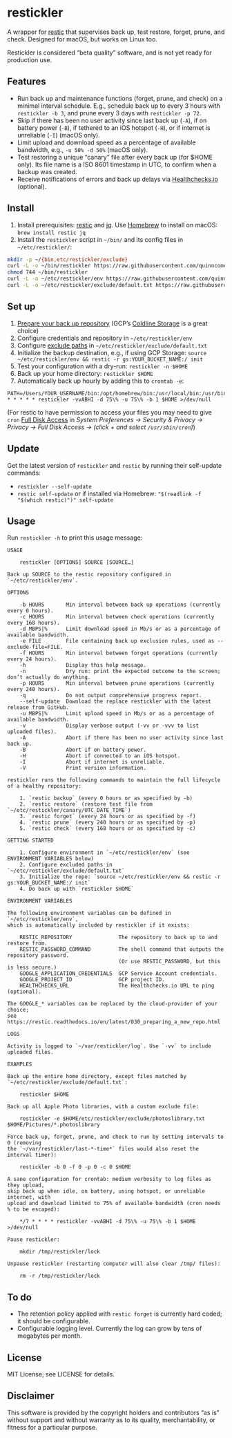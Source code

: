 # restickler

A wrapper for [restic](https://restic.net/) that supervises back up, test restore, forget, prune, and check. Designed for macOS, but works on Linux too.

Restickler is considered “beta quality” software, and is not yet ready for production use.

## Features

- Run back up and maintenance functions (forget, prune, and check) on a minimal interval schedule. E.g., schedule back up to every 3 hours with `restickler -b 3`, and prune every 3 days with `restickler -p 72`.
- Skip if there has been no user activity since last back up (`-A`), if on battery power (`-B`), if tethered to an iOS hotspot (`-H`), or if internet is unreliable (`-I`) (macOS only).
- Limit upload and download speed as a percentage of available bandwidth, e.g., `-u 50% -d 50%` (macOS only).
- Test restoring a unique “canary” file after every back up (for $HOME only). Its file name is a ISO 8601 timestamp in UTC, to confirm when a backup was created.
- Receive notifications of errors and back up delays via [Healthchecks.io](https://healthchecks.io/) (optional).

## Install

1. Install prerequisites: [restic](https://restic.readthedocs.io/en/latest/020_installation.html) and [jq](https://stedolan.github.io/jq/download/). Use [Homebrew](https://brew.sh/) to install on macOS: `brew install restic jq`
2. Install the `restickler` script in `~/bin/` and its config files in `~/etc/restickler/`:
```bash
mkdir -p ~/{bin,etc/restickler/exclude}
curl -L -o ~/bin/restickler https://raw.githubusercontent.com/quinncomendant/restickler/master/bin/restickler
chmod 744 ~/bin/restickler
curl -L -o ~/etc/restickler/env https://raw.githubusercontent.com/quinncomendant/restickler/master/etc/restickler/env
curl -L -o ~/etc/restickler/exclude/default.txt https://raw.githubusercontent.com/quinncomendant/restickler/master/etc/restickler/exclude/default.txt
```

## Set up

1. [Prepare your back up repository](https://restic.readthedocs.io/en/latest/030_preparing_a_new_repo.html) (GCP’s [Coldline Storage](https://cloud.google.com/storage/docs/storage-classes#coldline) is a great choice)
2. Configure credentials and repository in `~/etc/restickler/env`
3. Configure [exclude paths](https://restic.readthedocs.io/en/latest/040_backup.html#excluding-files) in `~/etc/restickler/exclude/default.txt`
4. Initialize the backup destination, e.g., if using GCP Storage: `source ~/etc/restickler/env && restic -r gs:YOUR_BUCKET_NAME:/ init`
5. Test your configuration with a dry-run: `restickler -n $HOME`
6. Back up your home directory: `restickler $HOME`
7. Automatically back up hourly by adding this to `crontab -e`:
```cron
PATH=/Users/YOUR_USERNAME/bin:/opt/homebrew/bin:/usr/local/bin:/usr/bin:/bin:/usr/sbin:/sbin
* * * * * restickler -vvABHI -d 75\% -u 75\% -b 1 $HOME >/dev/null
```
(For restic to have permission to access your files you may need to give `cron` [Full Disk Access](https://send.strangecode.com/f/screen-shot-2022-04-10-at-13-25-23.png) in *System Preferences → Security & Privacy → Privacy → Full Disk Access → (click + and select `/usr/sbin/cron`)*)

## Update

Get the latest version of `restickler` and `restic` by running their self-update commands:

- `restickler --self-update`
- `restic self-update` or if installed via Homebrew: `"$(readlink -f "$(which restic)")" self-update`

## Usage

Run `restickler -h` to print this usage message:

```
USAGE

    restickler [OPTIONS] SOURCE [SOURCE…]

Back up SOURCE to the restic repository configured in `~/etc/restickler/env`.

OPTIONS

    -b HOURS       Min interval between back up operations (currently every 0 hours).
    -c HOURS       Min interval between check operations (currently every 168 hours).
    -d MBPS|%      Limit download speed in Mb/s or as a percentage of available bandwidth.
    -e FILE        File containing back up exclusion rules, used as --exclude-file=FILE.
    -f HOURS       Min interval between forget operations (currently every 24 hours).
    -h             Display this help message.
    -n             Dry run: print the expected outcome to the screen; don’t actually do anything.
    -p HOURS       Min interval between prune operations (currently every 240 hours).
    -q             Do not output comprehensive progress report.
    --self-update  Download the replace restickler with the latest release from GitHub.
    -u MBPS|%      Limit upload speed in Mb/s or as a percentage of available bandwidth.
    -v             Display verbose output (-vv or -vvv to list uploaded files).
    -A             Abort if there has been no user activity since last back up.
    -B             Abort if on battery power.
    -H             Abort if connected to an iOS hotspot.
    -I             Abort if internet is unreliable.
    -V             Print version information.

restickler runs the following commands to maintain the full lifecycle of a healthy repository:

    1. `restic backup` (every 0 hours or as specified by -b)
    2. `restic restore` (restore test file from `~/etc/restickler/canary/UTC_DATE_TIME`)
    3. `restic forget` (every 24 hours or as specified by -f)
    4. `restic prune` (every 240 hours or as specified by -p)
    5. `restic check` (every 168 hours or as specified by -c)

GETTING STARTED

    1. Configure environment in `~/etc/restickler/env` (see ENVIRONMENT VARIABLES below)
    2. Configure excluded paths in `~/etc/restickler/exclude/default.txt`
    3. Initialize the repo: `source ~/etc/restickler/env && restic -r gs:YOUR_BUCKET_NAME:/ init`
    4. Do back up with `restickler $HOME`

ENVIRONMENT VARIABLES

The following environment variables can be defined in `~/etc/restickler/env`,
which is automatically included by restickler if it exists:

    RESTIC_REPOSITORY               The repository to back up to and restore from.
    RESTIC_PASSWORD_COMMAND         The shell command that outputs the repository password.
                                    (Or use RESTIC_PASSWORD, but this is less secure.)
    GOOGLE_APPLICATION_CREDENTIALS  GCP Service Account credentials.
    GOOGLE_PROJECT_ID               GCP project ID.
    HEALTHCHECKS_URL                The Healthchecks.io URL to ping (optional).

The GOOGLE_* variables can be replaced by the cloud-provider of your choice;
see https://restic.readthedocs.io/en/latest/030_preparing_a_new_repo.html

LOGS

Activity is logged to `~/var/restickler/log`. Use `-vv` to include uploaded files.

EXAMPLES

Back up the entire home directory, except files matched by `~/etc/restickler/exclude/default.txt`:

    restickler $HOME

Back up all Apple Photo libraries, with a custom exclude file:

    restickler -e $HOME/etc/restickler/exclude/photoslibrary.txt $HOME/Pictures/*.photoslibrary

Force back up, forget, prune, and check to run by setting intervals to 0 (removing
the `~/var/restickler/last-*-time*` files would also reset the interval timer):

    restickler -b 0 -f 0 -p 0 -c 0 $HOME

A sane configuration for crontab: medium verbosity to log files as they upload,
skip back up when idle, on battery, using hotspot, or unreliable internet, with
upload and download limited to 75% of available bandwidth (cron needs % to be escaped):

    */7 * * * * restickler -vvABHI -d 75\% -u 75\% -b 1 $HOME >/dev/null

Pause restickler:

    mkdir /tmp/restickler/lock

Unpause restickler (restarting computer will also clear /tmp/ files):

    rm -r /tmp/restickler/lock
```

## To do

- The retention policy applied with `restic forget` is currently hard coded; it should be configurable.
- Configurable logging level. Currently the log can grow by tens of megabytes per month.

## License

MIT License; see LICENSE for details.

## Disclaimer

This software is provided by the copyright holders and contributors “as is” without support and without warranty as to its quality, merchantability, or fitness for a particular purpose.
